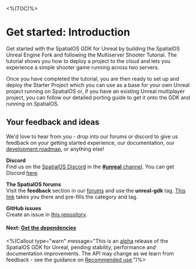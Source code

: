 <%(TOC)%>
# Get started: Introduction

Get started with the SpatialOS GDK for Unreal by building the SpatialOS Unreal Engine Fork and following the Multiserver Shooter Tutorial. The tutorial shows you how to deploy a project to the cloud and lets you experience a simple shooter game running across two servers. 

Once you have completed the tutorial, you are then ready to set up and deploy the Starter Project which you can use as a base for your own Unreal project running on SpatialOS or, if you have an existing Unreal multiplayer project, you can follow our detailed porting guide to get it onto the GDK and running on SpatialOS.

## Your feedback and ideas

We'd love to hear from you - drop into our forums or discord to give us feedback on your getting started experience, our documentation, our [development roadmap](https://trello.com/b/7wtbtwmL/unreal-gdk-roadmap), or anything else!

**Discord**</br>
Find us on the [SpatialOS Discord](https://discord.gg/vAT7RSU) in the [**#unreal** channel](https://discordapp.com/channels/311273633307951114/339471548647866368).
You can get Discord [here](https://discordapp.com/).

**The SpatialOS forums**</br>
Visit the **feedback** section in our [forums](https://forums.improbable.io/) and use the **unreal-gdk** tag. [This link](https://forums.improbable.io/new-topic?category=Feedback&tags=unreal-gdk) takes you there and pre-fills the category and tag.

**GitHub issues**</br>
Create an issue in [this repository](https://github.com/spatialos/UnrealGDK/issues).

#### Next: [Get the dependencies]({{urlRoot}}/content/get-started/dependencies.md)

<%(Callout type="warn" message="This is an [alpha](https://docs.improbable.io/reference/latest/shared/release-policy#maturity-stages) release of the SpatialOS GDK for Unreal, pending stability, performance and documentation improvements. The API may change as we learn from feedback  - see the guidance on [Recommended use]({{urlRoot}}/recommended-use).")%>
